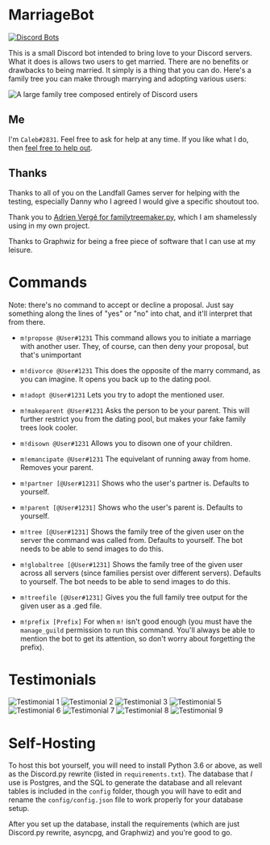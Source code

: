 # MarriageBot

[![Discord Bots](https://discordbots.org/api/widget/status/468281173072805889.svg)](https://discordbots.org/bot/468281173072805889)

This is a small Discord bot intended to bring love to your Discord servers. What it does is allows two users to get married. There are no benefits or drawbacks to being married. It simply is a thing that you can do. Here's a family tree you can make through marrying and adopting various users:

![A large family tree composed entirely of Discord users](https://files.callumb.co.uk/marriagebot/tree.png)

## Me

I'm `Caleb#2831`. Feel free to ask for help at any time. If you like what I do, then [feel free to help out](https://patreon.com/CalebB).

## Thanks

Thanks to all of you on the Landfall Games server for helping with the testing, especially Danny who I agreed I would give a specific shoutout too.

Thank you to [Adrien Vergé for familytreemaker.py](https://github.com/adrienverge/familytreemaker), which I am shamelessly using in my own project.

Thanks to Graphwiz for being a free piece of software that I can use at my leisure.

# Commands

Note: there's no command to accept or decline a proposal. Just say something along the lines of "yes" or "no" into chat, and it'll interpret that from there.

* `m!propose @User#1231`
This command allows you to initiate a marriage with another user. They, of course, can then deny your proposal, but that's unimportant

* `m!divorce @User#1231`
This does the opposite of the marry command, as you can imagine. It opens you back up to the dating pool.

* `m!adopt @User#1231`
Lets you try to adopt the mentioned user.

* `m!makeparent @User#1231`
Asks the person to be your parent. This will further restrict you from the dating pool, but makes your fake family trees look cooler.

* `m!disown @User#1231`
Allows you to disown one of your children.

* `m!emancipate @User#1231`
The equivelant of running away from home. Removes your parent.

* `m!partner [@User#1231]`
Shows who the user's partner is. Defaults to yourself.

* `m!parent [@User#1231]`
Shows who the user's parent is. Defaults to yourself.

* `m!tree [@User#1231]`
Shows the family tree of the given user on the server the command was called from. Defaults to yourself. The bot needs to be able to send images to do this.

* `m!globaltree [@User#1231]`
Shows the family tree of the given user across all servers (since families persist over different servers). Defaults to yourself. The bot needs to be able to send images to do this.

* `m!treefile [@User#1231]`
Gives you the full family tree output for the given user as a .ged file.

* `m!prefix [Prefix]`
For when `m!` isn't good enough (you must have the `manage_guild` permission to run this command. You'll always be able to mention the bot to get its attention, so don't worry about forgetting the prefix).

# Testimonials

![Testimonial 1](https://files.callumb.co.uk/marriagebot/1.png)
![Testimonial 2](https://files.callumb.co.uk/marriagebot/2.png)
![Testimonial 3](https://files.callumb.co.uk/marriagebot/3.png)
![Testimonial 5](https://files.callumb.co.uk/marriagebot/5.png)
![Testimonial 6](https://files.callumb.co.uk/marriagebot/6.png)
![Testimonial 7](https://files.callumb.co.uk/marriagebot/7.png)
![Testimonial 8](https://files.callumb.co.uk/marriagebot/8.png)
![Testimonial 9](https://files.callumb.co.uk/marriagebot/9.png)

# Self-Hosting

To host this bot yourself, you will need to install Python 3.6 or above, as well as the Discord.py rewrite (listed in `requirements.txt`). The database that *I* use is Postgres, and the SQL to generate the database and all relevant tables is included in the `config` folder, though you will have to edit and rename the `config/config.json` file to work properly for your database setup.

After you set up the database, install the requirements (which are just Discord.py rewrite, asyncpg, and Graphwiz) and you're good to go.
